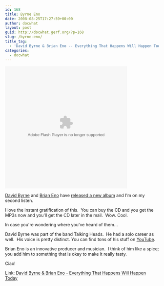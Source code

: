 ```yaml
---
id: 168
title: Byrne Eno
date: 2008-08-25T17:27:59+00:00
author: docwhat
layout: post
guid: http://docwhat.gerf.org/?p=168
slug: /byrne-eno/
title_tag:
  - 'David Byrne & Brian Eno -- Everything That Happens Will Happen Today'
categories:
  - docwhat
---
```

<object classid="clsid:d27cdb6e-ae6d-11cf-96b8-444553540000" width="400" height="400" codebase="http://download.macromedia.com/pub/shockwave/cabs/flash/swflash.cab#version=6,0,40,0"><param name="id" value="TSBundleWidget" /><param name="allowScriptAccess" value="always" /><param name="allowfullscreen" value="true" /><param name="quality" value="high" /><param name="flashvars" value="campaign_id=6001&amp;baseurl=http://app.topspin.net&amp;width=400&amp;height=400&amp;configurl=http://bits-0.topspin.net/u/byrne/album_config_6001.xml&amp;autoplay=false" /><param name="src" value="http://bits-0.topspin.net/u/byrne/TSBundleWidget.swf?rootPath=https://app.topspin.net&amp;showTrace=false&amp;campaign_id=6001" /><embed id="TSBundleWidget" type="application/x-shockwave-flash" width="400" height="400" src="http://bits-0.topspin.net/u/byrne/TSBundleWidget.swf?rootPath=https://app.topspin.net&amp;showTrace=false&amp;campaign_id=6001" flashvars="campaign_id=6001&amp;baseurl=http://app.topspin.net&amp;width=400&amp;height=400&amp;configurl=http://bits-0.topspin.net/u/byrne/album_config_6001.xml&amp;autoplay=false" quality="high" allowfullscreen="true" allowscriptaccess="always"></embed></object>

<a title="David Byrne's homepage" href="http://www.davidbyrne.com/">David Byrne</a> and <a title="Brian Eno's homepage" href="http://music.hyperreal.org/artists/brian_eno/">Brian Eno</a> have <a href="http://everythingthathappens.com/">released a new album</a> and I'm on my second listen.

<!--more-->I love the instant gratification of this.  You can buy the CD and you get the MP3s now and you'll get the CD later in the mail.  Wow. Cool.

In case you're wondering where you've heard of them...

David Byrne was part of the band Talking Heads.  He had a solo career as well.  His voice is pretty distinct. You can find tons of his stuff on <a href="http://www.youtube.com/results?search_query=david+byrne+video&amp;search_type=&amp;aq=-1&amp;oq=david+byrne+vide">YouTube</a>.

Brian Eno is an innovative producer and musician.  I think of him like a spice; you add him to something that is okay to make it really tasty.

Ciao!

Link: <a href="http://everythingthathappens.com/">David Byrne &amp; Brian Eno - Everything That Happens Will Happen Today</a>